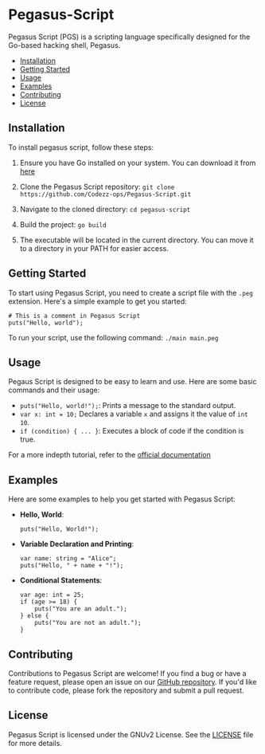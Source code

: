 # Pegasus-Script
Pegasus Script (PGS) is a scripting language specifically designed for the Go-based hacking shell, Pegasus.

- [Installation](#installation)
- [Getting Started](#getting-started)
- [Usage](#usage)
- [Examples](#examples)
- [Contributing](#contributing)
- [License](#license)

## Installation
To install pegasus script, follow these steps:

1. Ensure you have Go installed on your system. You can download it from [here](https://go.dev/dl)

2. Clone the Pegasus Script repository:
`git clone https://github.com/Codezz-ops/Pegasus-Script.git 
`

3. Navigate to the cloned directory:
`cd pegasus-script`

4. Build the project:
`go build`

5. The executable will be located in the current directory. You can move it to a directory in your PATH for easier access.

## Getting Started
To start using Pegasus Script, you need to create a script file with the `.peg` extension. Here's a simple example to get you started:
```
# This is a comment in Pegasus Script
puts("Hello, world");
```
To run your script, use the following command:
`./main main.peg`

## Usage
Pegaus Script is designed to be easy to learn and use. Here are some basic commands and their usage:

- `puts("Hello, world!");`: Prints a message to the standard output.
- `var x: int = 10;` Declares a variable `x` and assigns it the value of `int 10`.
- `if (condition) { ... }`: Executes a block of code if the condition is true.

For a more indepth tutorial, refer to the [official documentation](#)

## Examples
Here are some examples to help you get started with Pegasus Script:

- **Hello, World**:
    ```
    puts("Hello, World!");
    ```

- **Variable Declaration and Printing**:
    ```
    var name: string = "Alice";
    puts("Hello, " + name + "!");
    ```

- **Conditional Statements**:
    ```
    var age: int = 25;
    if (age >= 18) {
        puts("You are an adult.");
    } else {
        puts("You are not an adult.");
    }
    ```

## Contributing

Contributions to Pegasus Script are welcome! If you find a bug or have a feature request, please open an issue on our [GitHub repository](https://github.com/Codezz-ops/Pegasus-Script/issues). If you'd like to contribute code, please fork the repository and submit a pull request.

## License

Pegasus Script is licensed under the GNUv2 License. See the [LICENSE](LICENSE) file for more details.